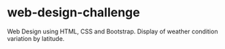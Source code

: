 # web-design-challenge
Web Design using HTML, CSS and Bootstrap. Display of weather condition variation by latitude.
